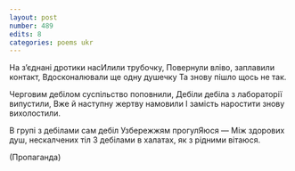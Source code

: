 ```yaml
---
layout: post
number: 489
edits: 8
categories: poems ukr
---
```


На зʼєднані дротики насИлили трубочку,
Повернули вліво, заплавили контакт,
Вдосконалювали ще одну душечку
Та знову пішло щось не так.

Черговим дебілом суспільство поповнили,
Дебіли дебіла з лабораторії випустили,
Вже й наступну жертву намовили
І замість наростити знову вихолостили.

В групі з дебілами сам дебіл
Узбережжям прогулЯюся —
Між здорових душ, нескалчених тіл
З дебілами в халатах, як з рідними вітаюся.

(Пропаганда)
